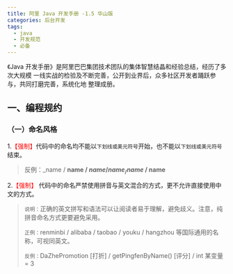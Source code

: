 ```yaml
---
title: 阿里 Java 开发手册 -1.5 华山版
categories: 后台开发   
tags:
  - java
  - 开发规范
  - 必备
---
```

《Java 开发手册》是阿里巴巴集团技术团队的集体智慧结晶和经验总结，经历了多次大规模
一线实战的检验及不断完善，公开到业界后，众多社区开发者踊跃参与，共同打磨完善，系统化地
整理成册。

## 一、编程规约

### （一）命名风格

1.<font color=red>【强制】</font>代码中的命名均不能以`下划线或美元符号`开始，也不能以`下划线或美元符号`结束。

> 反例：_name / __name / $name / name_ / name$ / name__ 

2.<font color=red>【强制】</font> 代码中的命名严禁使用拼音与英文混合的方式，更不允许直接使用中文的方式。 

> `说明：`正确的英文拼写和语法可以让阅读者易于理解，避免歧义。注意，纯拼音命名方式更要避免采用。    
>
> `正例：`renminbi / alibaba / taobao / youku / hangzhou 等国际通用的名称，可视同英文。    
>
> `反例：`DaZhePromotion [打折] / getPingfenByName() [评分] / int 某变量 = 3

